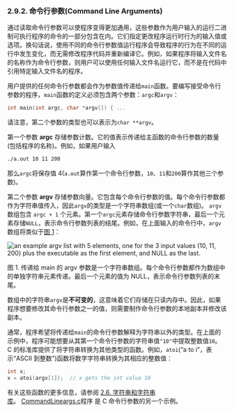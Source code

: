 ### 2.9.2. 命令行参数(Command Line Arguments)

通过读取命令行参数可以使程序变得更加通用，这些参数作为用户输入的运行二进制可执行程序的命令的一部分包含在内。它们指定更改程序运行时行为的输入值或选项。换句话说，使用不同的命令行参数值运行程序会导致程序的行为在不同的运行中发生变化，而无需修改程序代码并重新编译它。例如，如果程序将输入文件名的名称作为命令行参数，则用户可以使用任何输入文件名运行它，而不是在代码中引用特定输入文件名的程序。  
  
用户提供的任何命令行参数都会作为参数值传递给`main`函数。要编写接受命令行参数的程序，`main`函数的定义必须包含两个参数：`argc`和`argv`：  

```c
int main(int argc, char *argv[]) { ...
```

请注意，第二个参数的类型也可以表示为`char **argv`。  
  
第一个参数 **argc** 存储参数计数。它的值表示传递给主函数的命令行参数的数量(包括程序的名称)。例如，如果用户输入  

```bash
./a.out 10 11 200
```
 
那么`argc`将保存值 4(`a.out`算作第一个命令行参数，`10`、`11`和`200`算作其他三个参数)。  
  
第二个参数 **argv** 存储参数向量。它包含每个命令行参数的值。每个命令行参数都作为字符串值传入，因此`argv`的类型是一个字符串数组(或一个`char`数组)。 `argv` 数组包含 `argc + 1` 个元素。第一个`argc`元素存储命令行参数字符串，最后一个元素存储`NULL`，表示命令行参数列表的结尾。例如，在上面输入的命令行中，`argv`数组将类似于[图 1](https://diveintosystems.org/book/C2-C_depth/advanced_cmd_line_args.html#Figargv)：  

![an example argv list with 5 elements, one for the 3 input values (10, 11, 200) plus the executable as the first element, and NULL as the last.](https://diveintosystems.org/book/C2-C_depth/_images/argv.png)

图 1. 传递给 main 的 argv 参数是一个字符串数组。每个命令行参数都作为数组中的单独字符串元素传递。最后一个元素的值为 NULL，表示命令行参数列表的末尾。  
  
数组中的字符串`argv`是**不可变的**，这意味着它们存储在只读内存中。因此，如果程序想要修改其命令行参数之一的值，则需要制作命令行参数的本地副本并修改该副本。  
  
通常，程序希望将传递给`main`的命令行参数解释为字符串以外的类型。在上面的示例中，程序可能想要从其第一个命令行参数的字符串值`"10"`中提取整数值`10`。 C 的标准库提供了将字符串转换为其他类型的函数。例如，`atoi`(“a to i”，表示“ASCII 到整数”)函数将数字字符串转换为其相应的整数值：  

```c
int x;
x = atoi(argv[1]);  // x gets the int value 10
```

有关这些函数的更多信息，请参阅 [2.6. 字符串和字符串库](../2.6.%20字符串和字符串库.md)。 [CommandLineargs.c](https://diveintosystems.org/book/C2-C_depth/_attachments/commandlineargs.c)程序 是 C 命令行参数的另一个示例。  